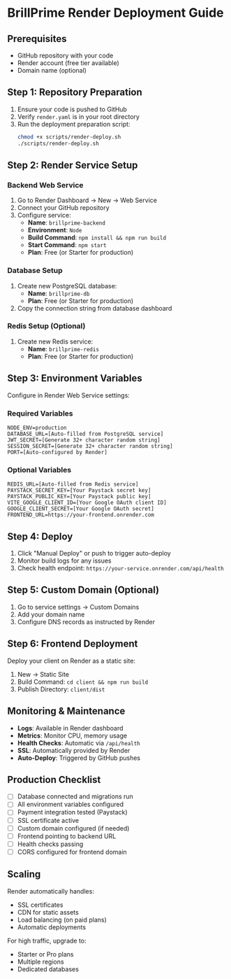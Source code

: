 
# BrillPrime Render Deployment Guide

## Prerequisites
- GitHub repository with your code
- Render account (free tier available)
- Domain name (optional)

## Step 1: Repository Preparation

1. Ensure your code is pushed to GitHub
2. Verify `render.yaml` is in your root directory
3. Run the deployment preparation script:
   ```bash
   chmod +x scripts/render-deploy.sh
   ./scripts/render-deploy.sh
   ```

## Step 2: Render Service Setup

### Backend Web Service
1. Go to Render Dashboard → New → Web Service
2. Connect your GitHub repository
3. Configure service:
   - **Name**: `brillprime-backend`
   - **Environment**: `Node`
   - **Build Command**: `npm install && npm run build`
   - **Start Command**: `npm start`
   - **Plan**: Free (or Starter for production)

### Database Setup
1. Create new PostgreSQL database:
   - **Name**: `brillprime-db`
   - **Plan**: Free (or Starter for production)
2. Copy the connection string from database dashboard

### Redis Setup (Optional)
1. Create new Redis service:
   - **Name**: `brillprime-redis`
   - **Plan**: Free (or Starter for production)

## Step 3: Environment Variables

Configure in Render Web Service settings:

### Required Variables
```env
NODE_ENV=production
DATABASE_URL=[Auto-filled from PostgreSQL service]
JWT_SECRET=[Generate 32+ character random string]
SESSION_SECRET=[Generate 32+ character random string]
PORT=[Auto-configured by Render]
```

### Optional Variables
```env
REDIS_URL=[Auto-filled from Redis service]
PAYSTACK_SECRET_KEY=[Your Paystack secret key]
PAYSTACK_PUBLIC_KEY=[Your Paystack public key]
VITE_GOOGLE_CLIENT_ID=[Your Google OAuth client ID]
GOOGLE_CLIENT_SECRET=[Your Google OAuth secret]
FRONTEND_URL=https://your-frontend.onrender.com
```

## Step 4: Deploy

1. Click "Manual Deploy" or push to trigger auto-deploy
2. Monitor build logs for any issues
3. Check health endpoint: `https://your-service.onrender.com/api/health`

## Step 5: Custom Domain (Optional)

1. Go to service settings → Custom Domains
2. Add your domain name
3. Configure DNS records as instructed by Render

## Step 6: Frontend Deployment

Deploy your client on Render as a static site:
1. New → Static Site
2. Build Command: `cd client && npm run build`
3. Publish Directory: `client/dist`

## Monitoring & Maintenance

- **Logs**: Available in Render dashboard
- **Metrics**: Monitor CPU, memory usage
- **Health Checks**: Automatic via `/api/health`
- **SSL**: Automatically provided by Render
- **Auto-Deploy**: Triggered by GitHub pushes

## Production Checklist

- [ ] Database connected and migrations run
- [ ] All environment variables configured
- [ ] Payment integration tested (Paystack)
- [ ] SSL certificate active
- [ ] Custom domain configured (if needed)
- [ ] Frontend pointing to backend URL
- [ ] Health checks passing
- [ ] CORS configured for frontend domain

## Scaling

Render automatically handles:
- SSL certificates
- CDN for static assets
- Load balancing (on paid plans)
- Automatic deployments

For high traffic, upgrade to:
- Starter or Pro plans
- Multiple regions
- Dedicated databases
